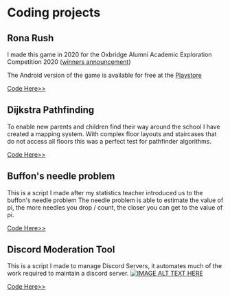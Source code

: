 # Coding projects

## Rona Rush

I made this game in 2020 for the Oxbridge Alumni Academic Exploration Competition 2020 ([winners announcement](https://www.oxbridgemalaysia.org/academic-exploration-competition/academic-exploration-competition-2020-results/))

The Android version of the game is available for free at the [Playstore](https://play.google.com/store/apps/details?id=com.MaximusAbela.RonaRush)

[Code Here>>](https://github.com/MaxA0/RonaRush)

## Dijkstra Pathfinding
To enable new parents and children find their way around the school I have created a mapping system. With complex floor layouts and staircases that do not access all floors this was a perfect test for pathfinder algorithms.

[Code Here>>](https://github.com/MaxA0/Dijkstra-school-pathfinding)

## Buffon's needle problem
This is a script I made after my statistics teacher introduced us to the buffon's needle problem The needle problem is able to estimate the value of pi, the more needles you drop / count, the closer you can get to the value of pi.

[Code Here>>](https://github.com/MaxA0/buffon-s-needles)

## Discord Moderation Tool
This is a script I made to manage Discord Servers, it automates much of the work required to maintain a discord server.
[![IMAGE ALT TEXT HERE](https://img.youtube.com/vi/qaJ58rrv_PM/0.jpg)](https://www.youtube.com/watch?v=qaJ58rrv_PM)

[Code Here>>](https://github.com/MaxA0/MaxDiscordzBot)
